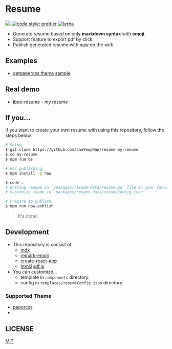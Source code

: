 # Resume

[![](https://badgen.now.sh/badge/published/now/purple)](https://zeit.co/about)
[![code style: prettier](https://img.shields.io/badge/code_style-prettier-ff69b4.svg?style=flat-square)](https://github.com/prettier/prettier)
[![lerna](https://img.shields.io/badge/maintained%20with-lerna-cc00ff.svg)](https://lernajs.io/)

- Generate resume based on only **markdown syntax** with **emoji**.
- Support feature to export pdf by click.
- Publish generated resume with [now](https://github.com/zeit/now-cli) on the web.

## Examples

- [getpapercss theme sample](https://build-ialtskcwoc.now.sh/)

## Real demo

- [jbee-resume](https://jbee-resume.now.sh/) - _my resume_

## If you...

If you want to create your own resume with using this repository, follow the steps below.

```bash
# Setup
$ git clone https://github.com/JaeYeopHan/resume my-resume
$ cd my-resume
$ npm run bs

# For publishing,
$ npm install -g now

$ code .
# Writing resume in `packages/resume-data/resume.md` file on your favorite editor with markdown syntax.
# Customize theme in `packages/resume-data/resumeConfig.json`.

# Prepare to publish.
$ npm run now-publish
```

> It's done!

## Development

- This repository is consist of
  - [mdx](https://github.com/mdx-js/mdx)
  - [remark-emoji](https://github.com/rhysd/remark-emoji)
  - [create-react-app](https://github.com/facebook/create-react-app)
  - [html2pdf.js](https://github.com/eKoopmans/html2pdf)
- You can customize...
  - template in `components` directory.
  - config in `templates/resumeConfig.json` directory.

### Supported Theme

- [papercss](https://github.com/papercss/papercss)
-

## LICENSE

[MIT](https://github.com/JaeYeopHan/resume/blob/master/LICENSE)
